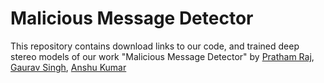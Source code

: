 # Malicious Message Detector 
This repository contains download links to our code, and trained deep stereo models of our work "Malicious Message Detector"
by [Pratham Raj](https://github.com/Prathamraj123), [Gaurav Singh](https://github.com/GauravSingh78), [Anshu Kumar](https://github.com/Akumar99323)




